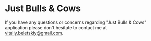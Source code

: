  # Just Bulls & Cows #

 If you have any questions or concerns regarding "Just Bulls & Cows" application please don't hesitate to contact me at vitaliy.beletskiy@gmail.com.
